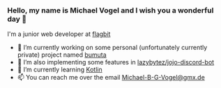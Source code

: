 ### Hello, my name is Michael Vogel and I wish you a wonderful day 👋

I'm a junior web developer at [flagbit](https://github.com/flagbit)

- 🔭 I’m currently working on some personal (unfortunately currently private) project named [bumuta](https://github.com/bumuta)
- 👯 I’m also implementing some features in [lazybytez/jojo-discord-bot](https://github.com/lazybytez/jojo-discord-bot)
- 🌱 I’m currently learning [Kotlin](https://kotlinlang.org/)
- 📫 You can reach me over the email [Michael-B-G-Vogel@gmx.de](mailto://michael-b-g-vogel@gmx.de)


<!--
**Vogaeael/Vogaeael** is a ✨ _special_ ✨ repository because its `README.md` (this file) appears on your GitHub profile.

Here are some ideas to get you started:

- 🔭 I’m currently working on ...
- 🌱 I’m currently learning ...
- 👯 I’m looking to collaborate on ...
- 🤔 I’m looking for help with ...
- 💬 Ask me about ...
- 📫 How to reach me: ...
- 😄 Pronouns: ...
- ⚡ Fun fact: ...
-->
